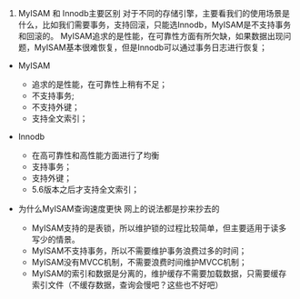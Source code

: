 1. MyISAM 和 Innodb主要区别
对于不同的存储引擎，主要看我们的使用场景是什么，比如我们需要事务，支持回滚，只能选Innodb，MyISAM是不支持事务和回滚的。
MyISAM追求的是性能，在可靠性方面有所欠缺，如果数据出现问题，MyISAM基本很难恢复，但是Innodb可以通过事务日志进行恢复；

- MyISAM
  - 追求的是性能，在可靠性上稍有不足；
  - 不支持事务;
  - 不支持外键；
  - 支持全文索引；

- Innodb
  - 在高可靠性和高性能方面进行了均衡
  - 支持事务；
  - 支持外键；
  - 5.6版本之后才支持全文索引；


- 为什么MyISAM查询速度更快
网上的说法都是抄来抄去的
  - MyISAM支持的是表锁，所以维护锁的过程比较简单，但主要适用于读多写少的情景。
  - MyISAM不支持事务，所以不需要维护事务浪费过多的时间；
  - MyISAM没有MVCC机制，不需要浪费时间维护MVCC机制；
  - MyISAM的索引和数据是分离的，维护缓存不需要加载数据，只需要缓存索引文件（不缓存数据，查询会慢吧？这些也不好吧）
